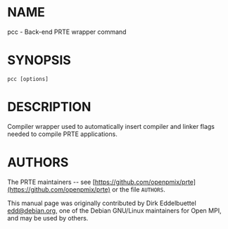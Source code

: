 # NAME

pcc - Back-end PRTE wrapper command

# SYNOPSIS

```
pcc [options]
```

# DESCRIPTION

Compiler wrapper used to automatically insert compiler and linker
flags needed to compile PRTE applications.

# AUTHORS

The PRTE maintainers -- see
[https://github.com/openpmix/prte](https://github.com/openpmix/prte)
or the file `AUTHORS`.

This manual page was originally contributed by Dirk Eddelbuettel
<edd@debian.org>, one of the Debian GNU/Linux maintainers for Open
MPI, and may be used by others.
